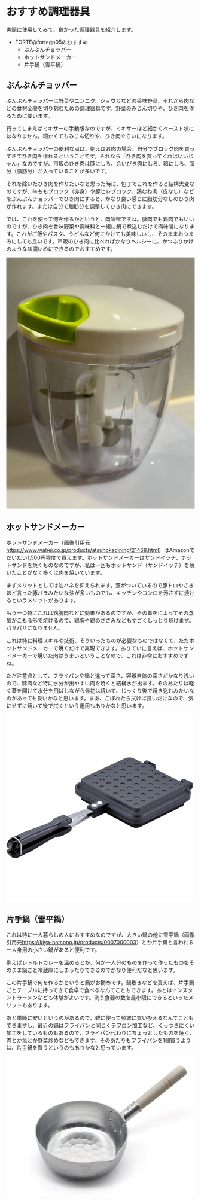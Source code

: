 # おすすめ調理器具
実際に使用してみて、良かった調理器具を紹介します。

- FORTE@fortegp05のおすすめ
  - ぶんぶんチョッパー
  - ホットサンドメーカー
  - 片手鍋（雪平鍋）

## ぶんぶんチョッパー
ぶんぶんチョッパーは野菜やニンニク、ショウガなどの香味野菜、それから肉などの食材全般を切り刻むための調理器具です。野菜のみじん切りや、ひき肉を作るために使います。

行ってしまえばミキサーの手動版なのですが、ミキサーほど細かくペースト状にはなりません。細かくてもみじん切りや、ひき肉ぐらいになります。

ぶんぶんチョッパーの便利な点は、例えばお肉の場合、自分でブロック肉を買ってきてひき肉を作れるということです。それなら「ひき肉を買ってくればいいじゃん」なのですが、市販のひき肉は豚にしろ、合いびき肉にしろ、鶏にしろ、脂分（脂肪分）が入っていることが多いです。

それを除いたひき肉を作りたいなと思った時に、包丁でこれを作ると結構大変なのですが、牛ももブロック（赤身）や豚ヒレブロック、鶏むね肉（皮なし）などをぶんぶんチョッパーでひき肉にすると、かなり良い感じに脂肪分なしのひき肉が作れます。または自分で脂肪分を調整してひき肉にできます。

では、これを使って何を作るかというと、肉味噌ですね。豚肉でも鶏肉でもいいのですが、ひき肉を香味野菜や調味料と一緒に鍋で煮込むだけで肉味噌になります。これがご飯やパスタ、うどんなど何にかけても美味しいし、そのままおつまみにしても良いです。市販のひき肉に比べればかなりヘルシーに、かつふりかけのような味濃いめにできるのでおすすめです。

![ぶんぶんチョッパー](images/chap-recommended_cooking_equipment/bunbun.jpg)

## ホットサンドメーカー
ホットサンドメーカー（画像引用元<span class="footnote">https://www.wahei.co.jp/products/atsuhokadining/21468.html</span>）はAmazonでだいたい1,500円程度で買えます。ホットサンドメーカーはサンドイッチ、ホットサンドを焼くものなのですが、私は一回もホットサンド（サンドイッチ）を焼いたことがなく多くは肉を焼いています。

まずメリットとしては油ハネを抑えられます。蓋がついているので豚トロやさきほど言った豚バラみたいな油が多いものでも、キッチンやコンロを汚さずに焼けるというメリットがあります。

もう一つ特にこれは鶏胸肉などに効果があるのですが、その蓋をによってその蒸気がこもる形で焼けるので、鶏胸や鶏のささみなどもすごくしっとり焼けます。パサパサになりません。

これは特に料理スキルや技術、そういったものが必要なものではなくて、ただホットサンドメーカーで焼くだけで実現できます。ありていに言えば、ホットサンドメーカーで焼いた肉はうまいということなので、これは非常におすすめですね。

ただ注意点として、フライパンや鍋と違って深さ、容器自体の深さがかなり浅いので、豚肉など特に水分が出やすい肉を焼くと結構水が出ます。そのあたりは軽く蓋を開けて水分を飛ばしながら最初は焼いて、じっくり後で焼き込むみたいなのがあっても良いかなと思います。まあ、こぼれたら拭けば良いだけなので、気にせずに焼いて後で拭くという運用もありかなと思います。

![ホットサンドメーカー](images/chap-recommended_cooking_equipment/hotsand.jpg)

## 片手鍋（雪平鍋）
これは特に一人暮らしの人におすすめなのですが、大きい鍋の他に雪平鍋（画像引用元<span class="footnote">https://kiya-hamono.jp/products/0007000003</span>）とか片手鍋と言われる一人身用の小さい鍋があると便利です。

例えばレトルトカレーを温めるとか、何か一人分のものを作って作ったものをそのまま鍋ごと冷蔵庫にしまったりできるのでかなり便利だなと思います。

この片手鍋で何を作るかというと鍋がお勧めです。鍋敷きなどを買えば、片手鍋ごとテーブルに持ってきて食卓で食べるなんてこともできます。あとはインスタントラーメンなども体験がよいです。洗う食器の数を最小限にできるといったメリットもあります。

あと単純に安いというのがあるので、雑に使って頻繁に買い換えるなんてこともできますし、最近の鍋はフライパンと同じくテフロン加工など、くっつきにくい加工をしているものもあるので、フライパン代わりにちょっとしたものを焼く、肉とか魚とか野菜炒めなどもできます。そのあたりもフライパンを1個買うよりは、片手鍋を買うというのもありかなと思っています。

![雪平鍋](images/chap-recommended_cooking_equipment/yukihira.png)
